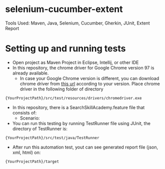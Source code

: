 # selenium-cucumber-extent

Tools Used: Maven, Java, Selenium, Cucumber, Gherkin, JUnit, Extent Report

# Setting up and running tests

* Open project as Maven Project in Eclipse, Intellij, or other IDE 
* In this repository, the chrome driver for Google Chrome version 97 is already available. 
	* In case your Google Chrome version is different, you can download chrome driver from [this url](https://chromedriver.chromium.org/downloads) according to your version. Place chrome driver in the following folder of directory
```
{YourProjectPath}/src/test/resources/drivers/chromedriver.exe
```
* In this repository, there is a SearchSkillAcademy.feature file that consists of:
	* Scenario: 
* You can run this testing by running TestRunner file using JUnit, the directory of TestRunner is:
```
{YourProjectPath}/src/test/java/TestRunner
```
* After run this automation test, yout can see generated report file (json, xml, html) on:
```
{YourProjectPath}/target
```
